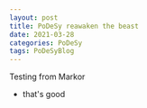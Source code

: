 ```yaml
---
layout: post
title: PoDeSy reawaken the beast
date: 2021-03-28
categories: PoDeSy
tags: PoDeSyBlog
---
```

Testing from Markor
- that's good
